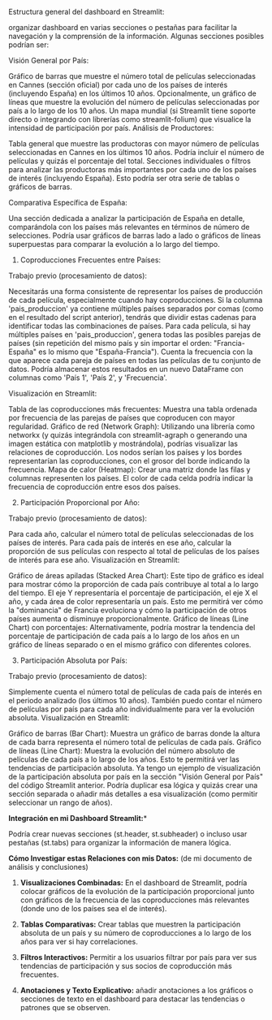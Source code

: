 Estructura general del dashboard en Streamlit:


organizar dashboard en varias secciones o pestañas para facilitar la navegación y la comprensión de la información. Algunas secciones posibles podrían ser:

Visión General por País:

Gráfico de barras que muestre el número total de películas seleccionadas en Cannes (sección oficial) por cada uno de los países de interés (incluyendo España) en los últimos 10 años.
Opcionalmente, un gráfico de líneas que muestre la evolución del número de películas seleccionadas por país a lo largo de los 10 años.
Un mapa mundial (si Streamlit tiene soporte directo o integrando con librerías como streamlit-folium) que visualice la intensidad de participación por país.
Análisis de Productores:

Tabla general que muestre las productoras con mayor número de películas seleccionadas en Cannes en los últimos 10 años. Podría incluir el número de películas y quizás el porcentaje del total.
Secciones individuales o filtros para analizar las productoras más importantes por cada uno de los países de interés (incluyendo España). Esto podría ser otra serie de tablas o gráficos de barras.

Comparativa Específica de España:

Una sección dedicada a analizar la participación de España en detalle, comparándola con los países más relevantes en términos de número de selecciones. Podría usar gráficos de barras lado a lado o gráficos de líneas superpuestas para comparar la evolución a lo largo del tiempo.



1. Coproducciones Frecuentes entre Países:

Trabajo previo (procesamiento de datos):

Necesitarás una forma consistente de representar los países de producción de cada película, especialmente cuando hay coproducciones. Si la columna 'pais_produccion' ya contiene múltiples países separados por comas (como en el resultado del script anterior), tendrás que dividir estas cadenas para identificar todas las combinaciones de países.
Para cada película, si hay múltiples países en 'pais_produccion', genera todas las posibles parejas de países (sin repetición del mismo país y sin importar el orden: "Francia-España" es lo mismo que "España-Francia").
Cuenta la frecuencia con la que aparece cada pareja de países en todas las películas de tu conjunto de datos.
Podría almacenar estos resultados en un nuevo DataFrame con columnas como 'País 1', 'País 2', y 'Frecuencia'.

Visualización en Streamlit:

Tabla de las coproducciones más frecuentes: Muestra una tabla ordenada por frecuencia de las parejas de países que coproducen con mayor regularidad.
Gráfico de red (Network Graph): Utilizando una librería como networkx (y quizás integrándola con streamlit-agraph o generando una imagen estática con matplotlib y mostrándola), podrías visualizar las relaciones de coproducción. Los nodos serían los países y los bordes representarían las coproducciones, con el grosor del borde indicando la frecuencia.
Mapa de calor (Heatmap): Crear una matriz donde las filas y columnas representen los países. El color de cada celda podría indicar la frecuencia de coproducción entre esos dos países.

2. Participación Proporcional por Año:

Trabajo previo (procesamiento de datos):

Para cada año, calcular el número total de películas seleccionadas de los países de interés.
Para cada país de interés en ese año, calcular la proporción de sus películas con respecto al total de películas de los países de interés para ese año.
Visualización en Streamlit:

Gráfico de áreas apiladas (Stacked Area Chart): Este tipo de gráfico es ideal para mostrar cómo la proporción de cada país contribuye al total a lo largo del tiempo. El eje Y representaría el porcentaje de participación, el eje X el año, y cada área de color representaría un país. Esto me permitirá ver cómo la "dominancia" de Francia evoluciona y cómo la participación de otros países aumenta o disminuye proporcionalmente.
Gráfico de líneas (Line Chart) con porcentajes: Alternativamente, podría mostrar la tendencia del porcentaje de participación de cada país a lo largo de los años en un gráfico de líneas separado o en el mismo gráfico con diferentes colores.

3. Participación Absoluta por País:

Trabajo previo (procesamiento de datos):

Simplemente cuenta el número total de películas de cada país de interés en el periodo analizado (los últimos 10 años).
También puedo contar el número de películas por país para cada año individualmente para ver la evolución absoluta.
Visualización en Streamlit:

Gráfico de barras (Bar Chart): Muestra un gráfico de barras donde la altura de cada barra representa el número total de películas de cada país.
Gráfico de líneas (Line Chart): Muestra la evolución del número absoluto de películas de cada país a lo largo de los años. Esto te permitirá ver las tendencias de participación absoluta.
Ya tengo un ejemplo de visualización de la participación absoluta por país en la sección "Visión General por País" del código Streamlit anterior. Podría duplicar esa lógica y quizás crear una sección separada o añadir más detalles a esa visualización (como permitir seleccionar un rango de años).

****Integración en mi Dashboard Streamlit:*****

Podría crear nuevas secciones (st.header, st.subheader) o incluso usar pestañas (st.tabs) para organizar la información de manera lógica.

**Cómo Investigar estas Relaciones con mis Datos:**  (de mi documento de análisis y conclusiones)

1.  **Visualizaciones Combinadas:** En el dashboard de Streamlit, podría colocar gráficos de la evolución de la participación proporcional junto con gráficos de la frecuencia de las coproducciones más relevantes (donde uno de los países sea el de interés).

2.  **Tablas Comparativas:** Crear tablas que muestren la participación absoluta de un país y su número de coproducciones a lo largo de los años para ver si hay correlaciones.

3.  **Filtros Interactivos:** Permitir a los usuarios filtrar por país para ver sus tendencias de participación y sus socios de coproducción más frecuentes.

4.  **Anotaciones y Texto Explicativo:** añadir anotaciones a los gráficos o secciones de texto en el dashboard para destacar las tendencias o patrones que se observen.
